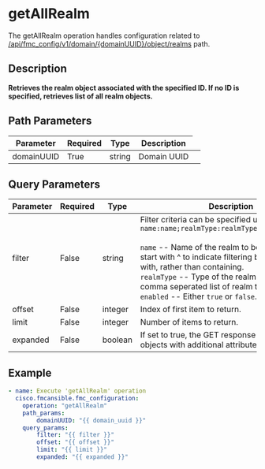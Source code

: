 # getAllRealm

The getAllRealm operation handles configuration related to [/api/fmc_config/v1/domain/{domainUUID}/object/realms](/paths//api/fmc_config/v1/domain/{domain_uuid}/object/realms.md) path.&nbsp;
## Description
**Retrieves the realm object associated with the specified ID. If no ID is specified, retrieves list of all realm objects.**

## Path Parameters
| Parameter | Required | Type | Description |
| --------- | -------- | ---- | ----------- |
| domainUUID | True | string <td colspan=3> Domain UUID |

## Query Parameters
| Parameter | Required | Type | Description |
| --------- | -------- | ---- | ----------- |
| filter | False | string <td colspan=3> Filter criteria can be specified using the format <code>name:name;realmType:realmType;enabled:enabled</code><br/><br/><code>name</code> -- Name of the realm to be queried. May start with ^ to indicate filtering by names starting with, rather than containing.<br/><code>realmType</code> -- Type of the realm to be queried. A comma seperated list of realm types.<br/><code>enabled</code> -- Either <code>true</code> or <code>false</code>.<br/> |
| offset | False | integer <td colspan=3> Index of first item to return. |
| limit | False | integer <td colspan=3> Number of items to return. |
| expanded | False | boolean <td colspan=3> If set to true, the GET response displays a list of objects with additional attributes. |

## Example
```yaml
- name: Execute 'getAllRealm' operation
  cisco.fmcansible.fmc_configuration:
    operation: "getAllRealm"
    path_params:
        domainUUID: "{{ domain_uuid }}"
    query_params:
        filter: "{{ filter }}"
        offset: "{{ offset }}"
        limit: "{{ limit }}"
        expanded: "{{ expanded }}"

```